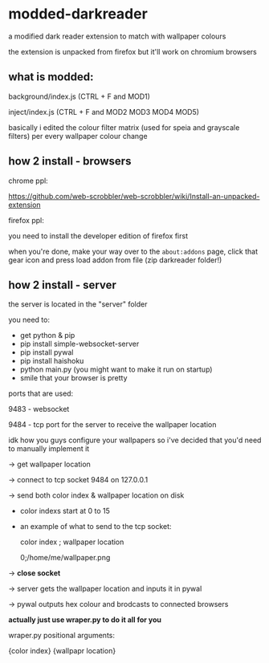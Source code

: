 # modded-darkreader

a modified dark reader extension to match with wallpaper colours

the extension is unpacked from firefox but it'll work on chromium browsers 

## what is modded:

background/index.js (CTRL + F and MOD1)

inject/index.js (CTRL + F and MOD2 MOD3 MOD4 MOD5)

basically i edited the colour filter matrix (used for speia and grayscale filters) per every wallpaper colour change

## how 2 install - browsers

chrome ppl:

https://github.com/web-scrobbler/web-scrobbler/wiki/Install-an-unpacked-extension

firefox ppl:

you need to install the developer edition of firefox first

when you're done, make your way over to the `about:addons` page, click that gear icon and press load addon from file (zip darkreader folder!)

## how 2 install - server

the server is located in the "server" folder

you need to:

- get python & pip
- pip install simple-websocket-server 
- pip install pywal
- pip install haishoku
- python main.py (you might want to make it run on startup)
- smile that your browser is pretty

ports that are used:

9483 - websocket

9484 - tcp port for the server to receive the wallpaper location

idk how you guys configure your wallpapers so i've decided that you'd need to manually implement it

-> get wallpaper location 

-> connect to tcp socket 9484 on 127.0.0.1 

-> send both color index & wallpaper location on disk

   - color indexs start at 0 to 15
   
   - an example of what to send to the tcp socket:

        color index ; wallpaper location

        0;/home/me/wallpaper.png

        
-> **close socket**

-> server gets the wallpaper location and inputs it in pywal

-> pywal outputs hex colour and brodcasts to connected browsers


**actually just use wraper.py to do it all for you**

wraper.py positional arguments:

{color index} {wallpapr location}
